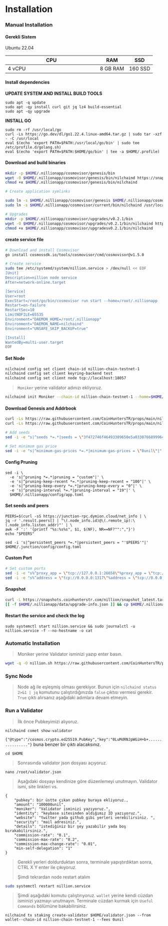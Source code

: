 # Installation

### Manual Installation <a href="#installation" id="installation"></a>

#### Gerekli Sistem <a href="#install-dependencies" id="install-dependencies"></a>

Ubuntu 22.04

<table><thead><tr><th width="279">CPU</th><th>RAM</th><th>SSD</th></tr></thead><tbody><tr><td>4 vCPU</td><td>8 GB RAM</td><td>160 SSD</td></tr></tbody></table>

#### Install dependencies <a href="#install-dependencies" id="install-dependencies"></a>

**UPDATE SYSTEM AND INSTALL BUILD TOOLS**

```
sudo apt -q update
sudo apt -qy install curl git jq lz4 build-essential
sudo apt -qy upgrade
```

**INSTALL GO**

```
sudo rm -rf /usr/local/go
curl -Ls https://go.dev/dl/go1.22.4.linux-amd64.tar.gz | sudo tar -xzf - -C /usr/local
eval $(echo 'export PATH=$PATH:/usr/local/go/bin' | sudo tee /etc/profile.d/golang.sh)
eval $(echo 'export PATH=$PATH:$HOME/go/bin' | tee -a $HOME/.profile)
```

#### Download and build binaries <a href="#download-and-build-binaries" id="download-and-build-binaries"></a>

```bash
mkdir -p $HOME/.nillionapp/cosmovisor/genesis/bin
wget -O $HOME/.nillionapp/cosmovisor/genesis/bin/nilchaind https://snapshots.kjnodes.com/nillion-testnet/nilchaind-v0.2.1-linux-amd64
chmod +x $HOME/.nillionapp/cosmovisor/genesis/bin/nilchaind

# Create application symlinks

sudo ln -s $HOME/.nillionapp/cosmovisor/genesis $HOME/.nillionapp/cosmovisor/current -f
sudo ln -s $HOME/.nillionapp/cosmovisor/current/bin/nilchaind /usr/local/bin/nilchaind -f

# Upgrades
mkdir -p $HOME/.nillionapp/cosmovisor/upgrades/v0.2.1/bin
wget -O $HOME/.nillionapp/cosmovisor/upgrades/v0.2.1/bin/nilchaind https://snapshots.kjnodes.com/nillion-testnet/nilchaind-v0.2.1-linux-amd64
chmod +x $HOME/.nillionapp/cosmovisor/upgradesv0.2.1/bin/nilchaind
```

#### create service file

```bash
# Download and install Cosmovisor
go install cosmossdk.io/tools/cosmovisor/cmd/cosmovisor@v1.5.0

# Create service
sudo tee /etc/systemd/system/nillion.service > /dev/null << EOF
[Unit]
Description=nillion node service
After=network-online.target

[Service]
User=root
ExecStart=/root/go/bin/cosmovisor run start --home=/root/.nillionapp
Restart=on-failure
RestartSec=10
LimitNOFILE=65535
Environment="DAEMON_HOME=/root/.nillionapp"
Environment="DAEMON_NAME=nilchaind"
Environment="UNSAFE_SKIP_BACKUP=true"

[Install]
WantedBy=multi-user.target
EOF
```

#### Set Node

```bash
nilchaind config set client chain-id nillion-chain-testnet-1
nilchaind config set client keyring-backend test
nilchaind config set client node tcp://localhost:18057
```

> `Moniker` yerine validator adınızı ekliyoruz.

```bash
nilchaind init Moniker --chain-id nillion-chain-testnet-1 --home=$HOME/.nillionapp
```

#### Download Genesis and Addrbook

```bash
curl -Ls https://raw.githubusercontent.com/CoinHuntersTR/props/main/nillion/genesis.json > $HOME/.nillionapp/config/genesis.json
curl -Ls https://raw.githubusercontent.com/CoinHuntersTR/props/main/nillion/addrbook.json > $HOME/.nillionapp/config/addrbook.json

# Add seeds
sed -i -e "s|^seeds *=.*|seeds = \"3f472746f46493309650e5a033076689996c8881@nillion-testnet.rpc.kjnodes.com:18059\"|" $HOME/.nillionapp/config/config.toml

# Set minimum gas price
sed -i -e "s|^minimum-gas-prices *=.*|minimum-gas-prices = \"0unil\"|" $HOME/.nillionapp/config/app.toml
```

#### Config Pruning

```
sed -i \
  -e 's|^pruning *=.*|pruning = "custom"|' \
  -e 's|^pruning-keep-recent *=.*|pruning-keep-recent = "100"|' \
  -e 's|^pruning-keep-every *=.*|pruning-keep-every = "0"|' \
  -e 's|^pruning-interval *=.*|pruning-interval = "19"|' \
  $HOME/.nillionapp/config/app.toml
```

#### Set seeds and peers

```
PEERS=$(curl -sS https://junction-rpc.dymion.cloud/net_info | \
jq -r '.result.peers[] | "\(.node_info.id)@\(.remote_ip):\(.node_info.listen_addr)"' | \
awk -F ':' '{printf "%s:%s%s", $1, $(NF), NR==NF?"":","}')
echo "$PEERS"

sed -i 's|^persistent_peers *=.*|persistent_peers = "'$PEERS'"|' $HOME/.junction/config/config.toml
```

#### Custom Port

```bash
# Set custom ports
sed -i -e "s%^proxy_app = \"tcp://127.0.0.1:26658\"%proxy_app = \"tcp://127.0.0.1:18058\"%; s%^laddr = \"tcp://127.0.0.1:26657\"%laddr = \"tcp://127.0.0.1:18057\"%; s%^pprof_laddr = \"localhost:6060\"%pprof_laddr = \"localhost:18060\"%; s%^laddr = \"tcp://0.0.0.0:26656\"%laddr = \"tcp://0.0.0.0:18056\"%; s%^prometheus_listen_addr = \":26660\"%prometheus_listen_addr = \":18066\"%" $HOME/.nillionapp/config/config.toml
sed -i -e "s%^address = \"tcp://0.0.0.0:1317\"%address = \"tcp://0.0.0.0:18017\"%; s%^address = \":8080\"%address = \":18080\"%; s%^address = \"0.0.0.0:9090\"%address = \"0.0.0.0:18090\"%; s%^address = \"0.0.0.0:9091\"%address = \"0.0.0.0:18091\"%; s%:8545%:18045%; s%:8546%:18046%; s%:6065%:18065%" $HOME/.nillionapp/config/app.toml
```

#### Snapshot

```bash
curl -L https://snapshots.coinhunterstr.com/nillion/snapshot_latest.tar.lz4 | tar -Ilz4 -xf - -C $HOME/.nillionapp
[[ -f $HOME/.nillionapp/data/upgrade-info.json ]] && cp $HOME/.nillionapp/data/upgrade-info.json $HOME/.nillionapp/cosmovisor/genesis/upgrade-info.json
```

#### Restart the service and check the log <a href="#restart-the-service-and-check-the-log" id="restart-the-service-and-check-the-log"></a>

```
sudo systemctl start nillion.service && sudo journalctl -u nillion.service -f --no-hostname -o cat
```

### Automatic Installation <a href="#auto-installation" id="auto-installation"></a>

> Moniker yerine Validator isminizi yazıp enter basın.

```bash
wget -q -O nillion.sh https://raw.githubusercontent.com/CoinHuntersTR/props/main/AutoInstall/nillion.sh && chmod +x nillion.sh && ./nillion.sh
```

### Sync Node

> Node ağ ile eşleşmiş olması gerekiyor. Bunun için `nilchaind status 2>&1 | jq` komutunu çalıştırdığınızda `false` çıktısı vermesi gerekir. `True` çıktı alırsanız aşağıdaki adımlara devam etmeyin.

### Run a Validator

> İlk önce Pubkeyimizi alıyoruz.

```
nilchaind comet show-validator
```

`{"@type":"/cosmos.crypto.ed25519.PubKey","key":"0LuMdRNJpWGiH+b+................"}` buna benzer bir çıktı alacaksınız.

```
cd $HOME
```

> Sonrasında validator json dosyası açıyoruz.

```
nano /root/validator.json
```

> Aşağıdaki dosyayı kendinize göre düzenlemeyi unutmayın. Validator ismi, site linkleri vs.

```
{
	"pubkey": bir üstte çıkan pubkey buraya ekliyoruz.,
	"amount": "100000unil",
	"moniker": "Validator isminizi yazıyoruz.",
	"identity": "keybase sitesinden aldığımız ID yazıyoruz.",
	"website": "twitter yada github gibi yerleri verebilirsiniz. ",
	"security": "mail adresiniz.",
	"details": "istediğiniz bir şey yazabilir yada boş bırakabilirsiniz.",
	"commission-rate": "0.1",
	"commission-max-rate": "0.2",
	"commission-max-change-rate": "0.01",
	"min-self-delegation": "1"
}
```

> &#x20;Gerekli yerleri doldurduktan sonra, terminale yapıştırdıktan sonra, CTRL X Y enter ile çıkıyoruz.
>
> Şimdi tekrardan node restart atalım

```bash
sudo systemctl restart nillion.service
```

> Şimdi aşağıdaki komutu çalıştırıyoruz. `wallet` yerine kendi cüzdan isminizi yazmayı unutmayın. Terminale cüzdan kurmak için `Useful Commands` bölümüne bakabilirsiniz.

```
nilchaind tx staking create-validator $HOME/validator.json --from wallet--chain-id nillion-chain-testnet-1 --fees 0unil
```
